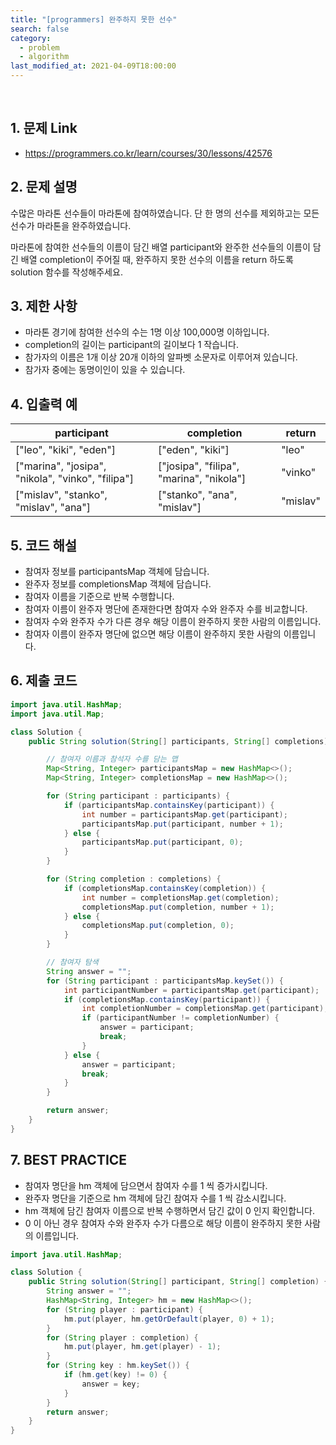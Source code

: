 ```yaml
---
title: "[programmers] 완주하지 못한 선수"
search: false
category:
  - problem
  - algorithm
last_modified_at: 2021-04-09T18:00:00
---
```


<br/>

## 1. 문제 Link
- <https://programmers.co.kr/learn/courses/30/lessons/42576>

## 2. 문제 설명
수많은 마라톤 선수들이 마라톤에 참여하였습니다. 단 한 명의 선수를 제외하고는 모든 선수가 마라톤을 완주하였습니다.

마라톤에 참여한 선수들의 이름이 담긴 배열 participant와 완주한 선수들의 이름이 담긴 배열 completion이 주어질 때, 
완주하지 못한 선수의 이름을 return 하도록 solution 함수를 작성해주세요.

## 3. 제한 사항
- 마라톤 경기에 참여한 선수의 수는 1명 이상 100,000명 이하입니다.
- completion의 길이는 participant의 길이보다 1 작습니다.
- 참가자의 이름은 1개 이상 20개 이하의 알파벳 소문자로 이루어져 있습니다.
- 참가자 중에는 동명이인이 있을 수 있습니다.

## 4. 입출력 예

| participant | completion | return |
|---|---|---|
| ["leo", "kiki", "eden"] | ["eden", "kiki"] | "leo" |
| ["marina", "josipa", "nikola", "vinko", "filipa"] | ["josipa", "filipa", "marina", "nikola"] | "vinko" |
| ["mislav", "stanko", "mislav", "ana"] | ["stanko", "ana", "mislav"] | "mislav" |

## 5. 코드 해설
- 참여자 정보를 participantsMap 객체에 담습니다.
- 완주자 정보를 completionsMap 객체에 담습니다.
- 참여자 이름을 기준으로 반복 수행합니다.
- 참여자 이름이 완주자 명단에 존재한다면 참여자 수와 완주자 수를 비교합니다. 
- 참여자 수와 완주자 수가 다른 경우 해당 이름이 완주하지 못한 사람의 이름입니다.
- 참여자 이름이 완주자 명단에 없으면 해당 이름이 완주하지 못한 사람의 이름입니다.

## 6. 제출 코드

```java
import java.util.HashMap;
import java.util.Map;

class Solution {
    public String solution(String[] participants, String[] completions) {

        // 참여자 이름과 참석자 수를 담는 맵
        Map<String, Integer> participantsMap = new HashMap<>();
        Map<String, Integer> completionsMap = new HashMap<>();

        for (String participant : participants) {
            if (participantsMap.containsKey(participant)) {
                int number = participantsMap.get(participant);
                participantsMap.put(participant, number + 1);
            } else {
                participantsMap.put(participant, 0);
            }
        }

        for (String completion : completions) {
            if (completionsMap.containsKey(completion)) {
                int number = completionsMap.get(completion);
                completionsMap.put(completion, number + 1);
            } else {
                completionsMap.put(completion, 0);
            }
        }

        // 참여자 탐색
        String answer = "";
        for (String participant : participantsMap.keySet()) {
            int participantNumber = participantsMap.get(participant);
            if (completionsMap.containsKey(participant)) {
                int completionNumber = completionsMap.get(participant);
                if (participantNumber != completionNumber) {
                    answer = participant;
                    break;
                }
            } else {
                answer = participant;
                break;
            }
        }

        return answer;
    }
}
```

## 7. BEST PRACTICE
- 참여자 명단을 hm 객체에 담으면서 참여자 수를 1 씩 증가시킵니다.
- 완주자 명단을 기준으로 hm 객체에 담긴 참여자 수를 1 씩 감소시킵니다.
- hm 객체에 담긴 참여자 이름으로 반복 수행하면서 담긴 값이 0 인지 확인합니다.
- 0 이 아닌 경우 참여자 수와 완주자 수가 다름으로 해당 이름이 완주하지 못한 사람의 이름입니다.

```java
import java.util.HashMap;

class Solution {
    public String solution(String[] participant, String[] completion) {
        String answer = "";
        HashMap<String, Integer> hm = new HashMap<>();
        for (String player : participant) {
            hm.put(player, hm.getOrDefault(player, 0) + 1);
        }
        for (String player : completion) {
            hm.put(player, hm.get(player) - 1);
        }
        for (String key : hm.keySet()) {
            if (hm.get(key) != 0) {
                answer = key;
            }
        }
        return answer;
    }
}
```